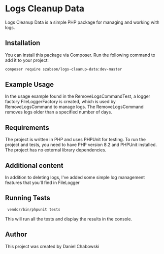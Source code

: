 # Logs Cleanup Data

Logs Cleanup Data is a simple PHP package for managing and working with logs. 

## Installation

You can install this package via Composer. Run the following command to add it to your project:

```bash
composer require szabson/logs-cleanup-data:dev-master
````

## Example Usage
In the usage example found in the RemoveLogsCommandTest, a logger factory FileLoggerFactory is created, which is used by RemoveLogsCommand to manage logs. The RemoveLogsCommand removes logs older than a specified number of days.

## Requirements
The project is written in PHP and uses PHPUnit for testing. To run the project and tests, you need to have PHP version 8.2 and PHPUnit installed. The project has no external library dependencies.

## Additional content
In addition to deleting logs, I've added some simple log management features that you'll find in FileLogger

## Running Tests
```bash
 vendor/bin/phpunit tests
````
This will run all the tests and display the results in the console.

## Author
This project was created by Daniel Chabowski
